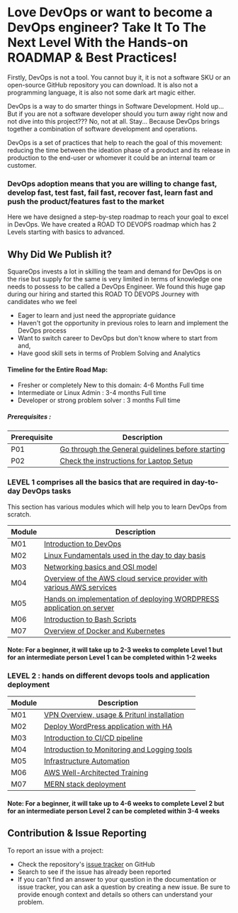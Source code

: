 # Love DevOps or want to become a DevOps engineer? Take It To The Next Level With the Hands-on ROADMAP & Best Practices! 

Firstly, DevOps is not a tool. You cannot buy it, it is not a software SKU or an open-source GitHub repository you can download. It is also not a programming language, it is also not some dark art magic either.

DevOps is a way to do smarter things in Software Development. Hold up... But if you are not a software developer should you turn away right now and not dive into this project??? No, not at all. Stay... Because DevOps brings together a combination of software development and operations. 

DevOps is a set of practices that help to reach the goal of this movement: reducing the time between the ideation phase of a product and its release in production to the end-user or whomever it could be an internal team or customer.

### DevOps adoption means that you are willing to change fast, develop fast, test fast, fail fast, recover fast, learn fast and push the product/features fast to the market

Here we have designed a step-by-step roadmap to reach your goal to excel in DevOps. We have created a ROAD TO DEVOPS roadmap which has 2 Levels starting with basics to advanced. 

## Why Did We Publish it?

SquareOps invests a lot in skilling the team and demand for DevOps is on the rise but supply for the same is very limited in terms of knowledge one needs to possess to be called a DevOps Engineer. We found this huge gap during our hiring and started this ROAD TO DEVOPS Journey with candidates who we feel 
- Eager to learn and just need the appropriate guidance 
- Haven't got the opportunity in previous roles to learn and implement the DevOps process
- Want to switch career to DevOps but don't know where to start from and, 
- Have good skill sets in terms of Problem Solving and Analytics 

#### Timeline for the Entire Road Map:
- Fresher or completely New to this domain: 4-6 Months Full time 
- Intermediate or Linux Admin : 3-4 months Full time 
- Developer or strong problem solver :  3 months Full time 

##### Prerequisites :
| Prerequisite |   Description  |
|---------|----------------|
|  P01    | [Go through the General guidelines before starting ](GeneralGuidelines.md)  |
|  P02    | [Check the instructions for Laptop Setup](LaptopSetupInstructions.md) |

### LEVEL 1 comprises all the basics that are required in day-to-day DevOps tasks 

This section has various modules which will help you to learn DevOps from scratch.

| Module |   Description  |
|---------|----------------|
|  M01    | [Introduction to DevOps ](M1-IntroductionToDevops)  |
|  M02    | [Linux Fundamentals used in the day to day basis ](M2-LinuxFundamentals)  |
|  M03    | [Networking basics and OSI model ](M3-Networking)  |
|  M04    | [Overview of the AWS cloud service provider with various AWS services ](M4-AWSBasics)  |
|  M05    | [Hands on implementation of deploying WORDPRESS application on server ](M4-WebApp2Tier)  |
|  M06    | [Introduction to Bash Scripts ](M6-Bashscripts)  |
|  M07    | [Overview of Docker and Kubernetes   ](M7-Containerization)  |

#### Note: For a beginner, it will take up to 2-3 weeks to complete Level 1 but for an intermediate person Level 1 can be completed within 1-2 weeks  

### LEVEL 2 : hands on different devops tools and application deployment  

| Module |   Description  |
|---------|----------------|
|  M01    | [VPN Overview, usage & Pritunl installation](https://github.com/maithelys/rtd/tree/main/Level-2/M1-VPN)  |
|  M02    | [Deploy WordPress application with HA](https://github.com/maithelys/rtd/tree/main/Level-2/M2-WebApp2TierHA)  |
|  M03    | [Introduction to CI/CD pipeline](https://github.com/maithelys/rtd/tree/main/Level-2/M3-CI-CD)  |
|  M04    | [Introduction to Monitoring and Logging tools](https://github.com/maithelys/rtd/blob/main/Level-2/M4-Observability)  |
|  M05    | [Infrastructure Automation](https://github.com/maithelys/rtd/tree/main/Level-2/M5-InfraAutomation)  |
|  M06    | [AWS Well-Architected Training](https://github.com/maithelys/rtd/tree/main/Level-2/M6-WellArchitectedTraining)  |
|  M07    | [MERN stack deployment ](https://github.com/maithelys/rtd/blob/main/Level-2/M7-WebApp3Tier-MERN)  |


#### Note: For a beginner, it will take up to 4-6 weeks to complete Level 2 but for an intermediate person Level 2 can be completed within 3-4 weeks  

## Contribution & Issue Reporting

To report an issue with a project:

- Check the repository's [issue tracker](https://github.com/maithelys/rtd/issues) on GitHub
- Search to see if the issue has already been reported
- If you can't find an answer to your question in the documentation or issue tracker, you can ask a question by creating a new issue. Be sure to provide enough context and details so others can understand your problem.